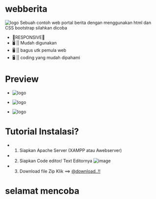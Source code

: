 # webberita
![logo](Screenshot_2022-01-26-00-29-20.png)
Sebuah contoh web portal berita dengan menggunakan html dan CSS bootstrap
silahkan dicoba 

- 📱RESPONSIVE📱
- 🖥️ || Mudah digunakan
- 🖥️ || bagus utk pemula web 
- 🖥️ || coding yang mudah dipahami

# Preview
- ![logo](view1.png) 


- ![logo](view2.png) 


- ![logo](view-3.png)

# Tutorial Instalasi?
- 1. Siapkan Apache Server (XAMPP atau Awebserver)
- 2. Siapkan Code editor/ Text Editornya
![image](https://img.shields.io/github/downloads/{muhammadrazan999}/{muhammadrazan999}/total.svg)
- 3. Download file Zip Klik ==> [@download..!!](https://github.com/muhammadrazan999/webberita/archive/refs/heads/main.zip)

# selamat mencoba




